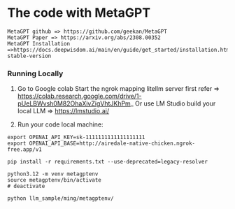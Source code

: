 # The code with MetaGPT
```
MetaGPT github => https://github.com/geekan/MetaGPT
MetaGPT Paper => https://arxiv.org/abs/2308.00352
MetaGPT Installation =>https://docs.deepwisdom.ai/main/en/guide/get_started/installation.html#install-stable-version

```

### Running Locally

1. Go to Google colab Start the ngrok mapping litellm server first refer => https://colab.research.google.com/drive/1-pUeLBWvsh0M82OhaXivZigVhtJKhPm_
Or use LM Studio build your local LLM => https://lmstudio.ai/


2. Run your code local machine:
```
export OPENAI_API_KEY=sk-1111111111111111111
export OPENAI_API_BASE=http://airedale-native-chicken.ngrok-free.app/v1

pip install -r requirements.txt --use-deprecated=legacy-resolver

python3.12 -m venv metagptenv
source metagptenv/bin/activate
# deactivate

python llm_sample/ming/metagptenv/



```
